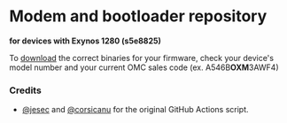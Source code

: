 # Modem and bootloader repository
**for devices with Exynos 1280 (s5e8825)**

To [download](https://github.com/Ksawlii/proprietary_vendor_samsung_s5e8825/releases) the correct binaries for your firmware, check your device's model number and your current OMC sales code (ex. A546B**OXM**3AWF4)

### Credits
- [@jesec](https://github.com/jesec) and [@corsicanu](https://github.com/corsicanu) for the original GitHub Actions script.
